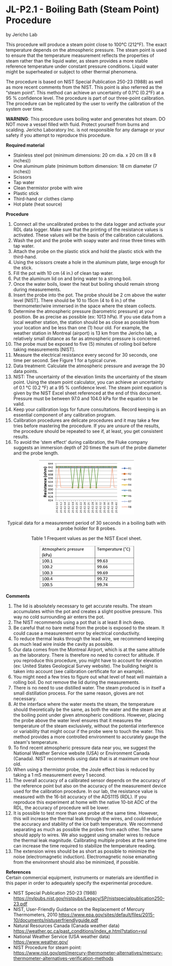 JL-P2.1 - Boiling Bath (Steam Point) Procedure
=================================
by Jericho Lab

This procedure will produce a steam point close to 100°C (212°F). The exact temperature depends on the atmospheric pressure. The steam point is used to ensure that the temperature measurement reflects the properties of steam rather than the liquid water, as steam provides a more stable reference temperature under constant pressure conditions. Liquid water might be superheated or subject to other thermal phenomena.

The procedure is based on  NIST Special Publication 250-23 (1988) as well as more recent comments from the NIST. This point is also referred as the “steam point”. This method can achieve an uncertainty of 0.1°C (0.2°F) at a 95 % confidence level. The procedure is part of our three-point calibration. The procedure can be replicated by the user to verify the calibration of the system over time.

**WARNING**: This procedure uses boiling water and generates hot steam. DO NOT move a vessel filled with fluid. Protect yourself from burns and scalding. Jericho Laboratory Inc. is not responsible for any damage or your safety if you attempt to reproduce this procedure.

**Required material**

- Stainless steel pot (minimum dimensions: 20 cm dia. x 20 cm (8 x 8 inches))
- One aluminum plate (minimum bottom dimension: 18 cm diameter (7 inches))
- Scissors
- Tap water
- Clean thermistor probe with wire
- Plastic stick
- Third-hand or clothes clamp
- Hot plate (heat source)

**Procedure**

1. Connect all the uncalibrated probes to the data logger and activate your RDL data logger. Make sure that the printing of the resistance values is activated. These values will be the basis of the calibration calculations.
2. Wash the pot and the probe with soapy water and rinse three times with tap water.
3. Attach the probe on the plastic stick and hold the plastic stick with the third-hand.
4. Using the scissors create a hole in the aluminum plate, large enough for the stick.
5. Fill the pot with 10 cm (4 in.) of clean tap water.
6. Put the aluminum lid on and bring water to a strong boil.
7. Once the water boils, lower the heat but boiling should remain strong during measurements.
8. Insert the probe into the pot. The probe should be 2 cm above the water level \[NIST\]. There should be 10 to 15cm (4 to 6 in.) of the thermometer/wire immersed in the space where the steam collects.
9. Determine the atmospheric pressure (barometric pressure) at your position. Be as precise as possible (ex: 1013 hPa). If you use data from a local weather station, the station should be as close as possible from your location and be less than one (1) hour old. For example, the weather station in Montreal (airport) is 13 km from the Jericho lab, a relatively small distance as far as atmospheric pressure is concerned.
10. The probe must be exposed to five (5) minutes of rolling boil before taking measurements \[NIST\].
11. Measure the electrical resistance every second for 30 seconds, one time per second. See Figure 1 for a typical curve.
12. Data treatment: Calculate the atmospheric pressure and average the 30 data points.
13. NIST: The uncertainty of the elevation limits the uncertainty of the steam point. Using the steam point calculator, you can achieve an uncertainty of 0.1 °C (0.2 °F) at a 95 % confidence level. The steam point equation is given by the NIST Excel sheet referenced at the end of this document. Pressure must be between 97.0 and 104.0 kPa for the equation to be valid.
14. Keep your calibration logs for future consultations. Record keeping is an essential component of any calibration program.
15. Calibration procedures are delicate procedures and it may take a few tries before mastering the procedure. If you are unsure of the results, the procedure should be repeated to see if, at least, you get consistent results.
16. To avoid the ‘stem effect’ during calibration, the Fluke company suggests an immersion depth of 20 times the sum of the probe diameter and the probe length.




 <figure>
  <p align="center">
   <img src="../Calibration Procedures/images/JL1.png" style="width:70%"
  </p>
 </figure>
 <p align="center"> Typical data for a measurement period of 30 seconds in a boiling bath with a probe holder for 8 probes.

<p align="center"> 
 Table 1 Frequent values as per the NIST Excel sheet.
 
<figure>
 <p align="center">
   <img src="../Calibration Procedures/images/JL2.png" Style="width:70%"
 </p>
</figure>


**Comments**

1. The lid is absolutely necessary to get accurate results. The steam accumulates within the pot and creates a slight positive pressure. This way no cold surrounding air enters the pot.
2. The NIST recommends using a pot that is at least 8 inch deep.
3. Be careful that no bare metal from the probe is exposed to the steam. It could cause a measurement error by electrical conductivity.
4. To reduce thermal leaks through the lead wire, we recommend keeping as much lead wire inside the cavity as possible.
5. Our data comes from the Montreal Airport, which is at the same altitude as the laboratory. There is therefore no need to correct for altitude. If you reproduce this procedure, you might have to account for elevation (ex: United States Geological Survey website). The building height is taken into account (see calibration certificate for an example).
6. You might need a few tries to figure out what level of heat will maintain a rolling boil. Do not remove the lid during the measurements.
7. There is no need to use distilled water. The steam produced is in itself a small distillation process. For the same reason, gloves are not necessary.
8. At the interface where the water meets the steam, the temperature should theoretically be the same, as both the water and the steam are at the boiling point under given atmospheric conditions. However, placing the probe above the water level ensures that it measures the temperature of the steam exclusively, without the potential interference or variability that might occur if the probe were to touch the water. This method provides a more controlled environment to accurately gauge the steam's temperature.
9. To find recent atmospheric pressure data near you, we suggest the National Weather Service website (USA) or Environment Canada (Canada). NIST recommends using data that is at maximum one hour old.
10. When using a thermistor probe, the Joule effect bias is reduced by taking a 1 mS measurement every 1 second.
11. The overall accuracy of a calibrated sensor depends on the accuracy of the reference point but also on the accuracy of the measurement device used for the calibration procedure. In our lab, the resistance value is measured with the 16-bit accuracy of the ADS1115 (RDL). If you reproduce this experiment at home with the native 10-bit ADC of the RDL, the accuracy of procedure will be lower.
12. It is possible to test more than one probe at the same time. However, this will increase the thermal leak through the wires, and could reduce the accuracy and stability of the ice bath temperature. We recommend separating as much as possible the probes from each other. The same should apply to wires. We also suggest using smaller wires to reduce the thermal leak magnitude. Calibrating multiple probes at the same time can increase the time required to stabilize the temperature reading.
13. The extension wires should be as short as possible to minimize the noise (electromagnetic induction). Electromagnetic noise emanating from the environment should also be minimized, if possible.

**References**  
Certain commercial equipment, instruments or materials are identified in this paper in order to adequately specify the experimental procedure. 

- NIST Special Publication 250-23 (1988)  
https://nvlpubs.nist.gov/nistpubs/Legacy/SP/nistspecialpublication250-23.pdf  
- NIST, User-Friendly Guidance on the Replacement of Mercury Thermometers, 2010  https://www.epa.gov/sites/default/files/2015-10/documents/nistuserfriendlyguide.pdf
- Natural Resources Canada (Canada weather data)  
<https://weather.gc.ca/past_conditions/index_e.html?station=yul>
- National Weather Service (USA weather data)  
<https://www.weather.gov/>
- NIST Procedure for steam point:  
<https://www.nist.gov/pml/mercury-thermometer-alternatives/mercury-thermometer-alternatives-verification-methods>



